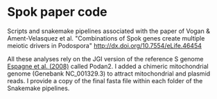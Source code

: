# Spok paper code
Scripts and snakemake pipelines associated with the paper of Vogan & Ament-Velasquez et al. "Combinations of Spok genes create multiple meiotic drivers in Podospora" http://dx.doi.org/10.7554/eLife.46454

All these analyses rely on the JGI version of the reference S genome [Espagne et al. (2008)](https://genomebiology.biomedcentral.com/articles/10.1186/gb-2008-9-5-r77) called Podan2. I added a chimeric mitochondrial genome (Genebank NC_001329.3) to attract mitochondrial and plasmid reads. I provide a copy of the final fasta file within each folder of the Snakemake pipelines.
